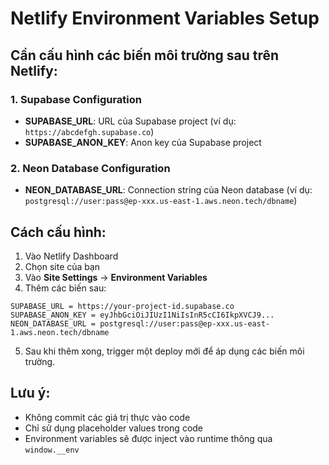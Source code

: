 # Netlify Environment Variables Setup

## Cần cấu hình các biến môi trường sau trên Netlify:

### 1. Supabase Configuration
- **SUPABASE_URL**: URL của Supabase project (ví dụ: `https://abcdefgh.supabase.co`)
- **SUPABASE_ANON_KEY**: Anon key của Supabase project

### 2. Neon Database Configuration  
- **NEON_DATABASE_URL**: Connection string của Neon database (ví dụ: `postgresql://user:pass@ep-xxx.us-east-1.aws.neon.tech/dbname`)

## Cách cấu hình:

1. Vào Netlify Dashboard
2. Chọn site của bạn
3. Vào **Site Settings** → **Environment Variables**
4. Thêm các biến sau:

```
SUPABASE_URL = https://your-project-id.supabase.co
SUPABASE_ANON_KEY = eyJhbGciOiJIUzI1NiIsInR5cCI6IkpXVCJ9...
NEON_DATABASE_URL = postgresql://user:pass@ep-xxx.us-east-1.aws.neon.tech/dbname
```

5. Sau khi thêm xong, trigger một deploy mới để áp dụng các biến môi trường.

## Lưu ý:
- Không commit các giá trị thực vào code
- Chỉ sử dụng placeholder values trong code
- Environment variables sẽ được inject vào runtime thông qua `window.__env`

